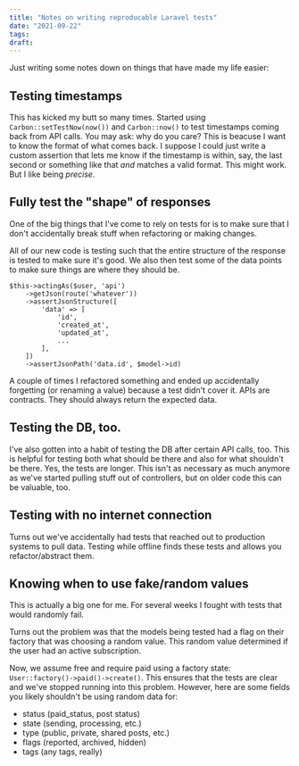 ```yaml
---
title: "Notes on writing reproducable Laravel tests"
date: "2021-09-22"
tags:
draft: 
---
```


Just writing some notes down on things that have made my life easier:

## Testing timestamps

This has kicked my butt so many times. Started using `Carbon::setTestNow(now())` and `Carbon::now()` to test timestamps coming back from API calls. You may ask: why do you care? This is beacuse I want to know the format of what comes back. I suppose I could just write a custom assertion that lets me know if the timestamp is within, say, the last second or something like that _and_ matches a valid format. This might work. But I like being _precise_.

## Fully test the "shape" of responses

One of the big things that I've come to rely on tests for is to make sure that I don't accidentally break stuff when refactoring or making changes.

All of our new code is testing such that the entire structure of the response is tested to make sure it's good. We also then test some of the data points to make sure things are where they should be.

```
$this->actingAs($user, 'api')
    ->getJson(route('whatever'))
    ->assertJsonStructure([
        'data' => [
            'id',
            'created_at',
            'updated_at',
            ...
        ],
    ])
    ->assertJsonPath('data.id', $model->id)
```

A couple of times I refactored something and ended up accidentally forgetting (or renaming a value) because a test didn't cover it. APIs are contracts. They should always return the expected data.

## Testing the DB, too.

I've also gotten into a habit of testing the DB after certain API calls, too. This is helpful for testing both what should be there and also for what shouldn't be there. Yes, the tests are longer. This isn't as necessary as much anymore as we've started pulling stuff out of controllers, but on older code this can be valuable, too.

## Testing with no internet connection

Turns out we've accidentally had tests that reached out to production systems to pull data. Testing while offline finds these tests and allows you refactor/abstract them.

## Knowing when to use fake/random values

This is actually a big one for me. For several weeks I fought with tests that would randomly fail.

Turns out the problem was that the models being tested had a flag on their factory that was choosing a random value. This random value determined if the user had an active subscription.

Now, we assume free and require paid using a factory state: `User::factory()->paid()->create()`. This ensures that the tests are clear and we've stopped running into this problem. However, here are some fields you likely shouldn't be using random data for:

* status (paid_status, post status)
* state (sending, processing, etc.)
* type (public, private, shared posts, etc.)
* flags (reported, archived, hidden)
* tags (any tags, really)